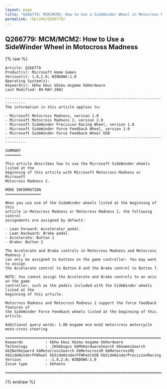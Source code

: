 ```yaml
---
layout: page
title: "Q266779: MCM/MCM2: How to Use a SideWinder Wheel in Motocross Madness"
permalink: /kb/266/Q266779/
---
```


## Q266779: MCM/MCM2: How to Use a SideWinder Wheel in Motocross Madness

{% raw %}

	Article: Q266779
	Product(s): Microsoft Home Games
	Version(s): 1.0,2.0; WINDOWS:1.0
	Operating System(s): 
	Keyword(s): kbhw kbui kbimu msgame kbHardware
	Last Modified: 09-MAY-2002
	
	-------------------------------------------------------------------------------
	The information in this article applies to:
	
	- Microsoft Motocross Madness, version 1.0 
	- Microsoft Motocross Madness 2, version 2.0 
	- Microsoft SideWinder Precision Racing Wheel, version 1.0 
	- Microsoft SideWinder Force Feedback Wheel, version 1.0 
	- Microsoft SideWinder Force Feedback Wheel USB 
	-------------------------------------------------------------------------------
	
	SUMMARY
	=======
	
	This article describes how to use the Microsoft SideWinder wheels listed at the
	beginning of this article with Microsoft Motocross Madness or Microsoft
	Motocross Madness 2.
	
	MORE INFORMATION
	================
	
	When you use one of the SideWinder wheels listed at the beginning of this
	article in Motocross Madness or Motocross Madness 2, the following control
	assignments are assigned by default:
	
	- Lean Forward: Accelerator pedal.
	- Lean Backward: Brake pedal.
	- Accelerate: Button 1
	- Brake: Button 2
	
	The Accelerate and Brake controls in Motocross Madness and Motocross Madness 2
	can only be assigned to buttons on the game controller. You may want to assign
	the Accelerate control to Button 8 and the Brake control to Button 7.
	
	NOTE: You cannot assign the Accelerate and Brake controls to an axis on the game
	controller, such as the pedals included with the SideWinder wheels listed at the
	beginning of this article.
	
	Motocross Madness and Motocross Madness 2 support the force feedback features of
	the SideWinder Force Feedback wheels listed at the beginning of this article.
	
	Additional query words: 1.00 msgame mcm mcm2 motorcross motorcycle moto-cross steering
	
	======================================================================
	Keywords          : kbhw kbui kbimu msgame kbHardware 
	Technology        : _IKkbbogus kbMSHardwareSearch kbGamesSearch kbZNotKeyword kbMotocrossSearch kbMotocrossM kbMotocrossM2 kbSideWinderFFWheel kbSideWinderFFWheelUSB kbSideWinderPrecisionRacing
	Version           : :1.0,2.0; WINDOWS:1.0
	Issue type        : kbhowto
	
	=============================================================================
	

{% endraw %}
